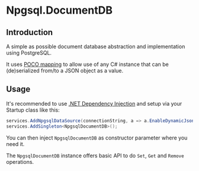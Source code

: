 # Npgsql.DocumentDB

## Introduction

A simple as possible document database abstraction and implementation using PostgreSQL.

It uses [POCO mapping](https://www.npgsql.org/doc/types/json.html#poco-mapping) to
allow use of any C# instance that can be (de)serialized from/to a JSON object as a value.

## Usage

It's recommended to use [.NET Dependency Injection](https://www.nuget.org/packages/Npgsql.DependencyInjection#readme-body-tab)
and setup via your Startup class like this:

```csharp
services.AddNpgsqlDataSource(connectionString, a => a.EnableDynamicJson());
services.AddSingleton<NpgsqlDocumentDB>();
```

You can then inject `NpgsqlDocumentDB` as constructor parameter where you need it.

The `NpgsqlDocumentDB` instance offers basic API to do `Set`, `Get` and `Remove` operations.
